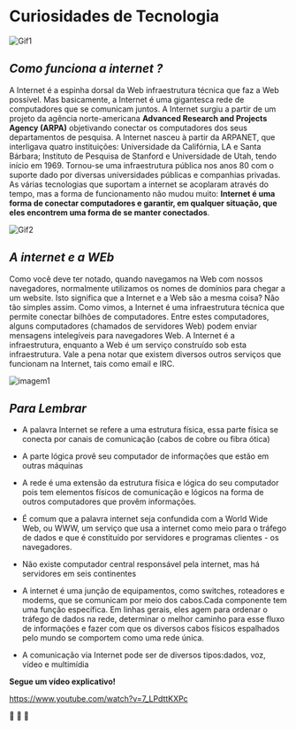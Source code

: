 # **Curiosidades de Tecnologia**

![Gif1](https://giffiles.alphacoders.com/209/209661.gif)


## _Como funciona a internet ?_ 

A Internet é a espinha dorsal da Web infraestrutura técnica que faz a Web possível. Mas basicamente, a Internet é uma gigantesca rede de computadores que se comunicam juntos.
A Internet surgiu a partir de um projeto da agência norte-americana **Advanced Research and Projects Agency (ARPA)** objetivando conectar os computadores dos seus departamentos de pesquisa. A Internet nasceu à partir da ARPANET, que interligava quatro instituições: Universidade da Califórnia, LA e Santa Bárbara; Instituto de Pesquisa de Stanford e Universidade de Utah, tendo início em 1969. 
Tornou-se uma infraestrutura pública nos anos 80 com o suporte dado por diversas universidades públicas e companhias privadas. As várias tecnologias que suportam a internet se acoplaram através do tempo, mas a forma de funcionamento não mudou muito: **Internet é uma forma de conectar computadores e garantir, em qualquer situação, que eles encontrem uma forma de se manter conectados**.


![Gif2](https://i.pinimg.com/originals/11/df/58/11df58e8d717e9358c502a66156ed374.gif)



## _A internet e a WEb_

Como você deve ter notado, quando navegamos na Web com nossos navegadores, normalmente utilizamos os nomes de domínios para chegar a um website. Isto significa que a Internet e a Web são a mesma coisa? Não tão simples assim. Como vimos, a Internet é uma infraestrutura técnica que permite conectar bilhões de computadores. Entre estes computadores, alguns computadores (chamados de servidores Web) podem enviar mensagens intelegíveis para navegadores Web. A Internet é a infraestrutura, enquanto a Web é um serviço construído sob esta infraestrutura. Vale a pena notar que existem diversos outros serviços que funcionam na Internet, tais como email e IRC.

![imagem1](https://i.pinimg.com/originals/20/f4/62/20f462fca3cc4b5921e1fc4e0e496727.png)


## _Para Lembrar_ 

* A palavra Internet se refere a uma estrutura física, essa parte física se conecta por canais de comunicação (cabos de cobre ou fibra ótica)

* A parte lógica provê seu computador de informações que estão em outras máquinas

* A rede é uma extensão da estrutura física e lógica do seu computador pois tem elementos físicos de comunicação e lógicos na forma de outros computadores que provêm informações.

* É comum que a palavra internet seja confundida com a World Wide Web, ou WWW, um serviço que usa a internet como meio para o tráfego de dados e que é constituído por servidores e programas clientes - os navegadores.

* Não existe computador central responsável pela internet, mas há servidores em seis continentes

* A internet é uma junção de equipamentos, como switches, roteadores e modems, que se comunicam por meio dos cabos.Cada componente tem uma função específica. Em linhas gerais, eles agem para ordenar o tráfego de dados na rede, determinar o melhor caminho para esse fluxo de informações e fazer com que os diversos cabos físicos espalhados pelo mundo se comportem como uma rede única.

* A comunicação via Internet pode ser de diversos tipos:dados, voz, vídeo e multimídia


**Segue um vídeo explicativo!**

https://www.youtube.com/watch?v=7_LPdttKXPc




:clap: :clap: :clap:




